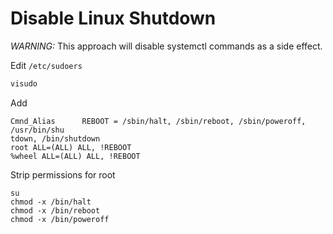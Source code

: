 # Disable Linux Shutdown

*WARNING:* This approach will disable systemctl commands as a side effect.

Edit `/etc/sudoers`

```bash
visudo
```

Add

```
Cmnd_Alias      REBOOT = /sbin/halt, /sbin/reboot, /sbin/poweroff, /usr/bin/shu
tdown, /bin/shutdown
root ALL=(ALL) ALL, !REBOOT
%wheel ALL=(ALL) ALL, !REBOOT
```

Strip permissions for root

```
su
chmod -x /bin/halt
chmod -x /bin/reboot
chmod -x /bin/poweroff
```
